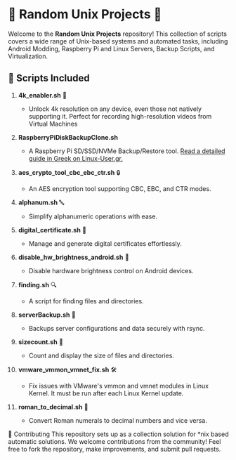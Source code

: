 # 🌟 Random Unix Projects 🌟

Welcome to the **Random Unix Projects** repository! This collection of scripts covers a wide range of Unix-based systems and automated tasks, including Android Modding, Raspberry Pi and Linux Servers, Backup Scripts, and Virtualization.

## 📜 Scripts Included

1. **4k_enabler.sh** 🎥
   - Unlock 4k resolution on any device, even those not natively supporting it. Perfect for recording high-resolution videos from Virtual Machines
2. **RaspberryPiDiskBackupClone.sh** 
   - A Raspberry Pi SD/SSD/NVMe Backup/Restore tool. [Read a detailed guide in Greek on Linux-User.gr.](https://linux-user.gr/t/eykola-byte-per-byte-backups-gia-to-raspberry-pi/5223)

3. **aes_crypto_tool_cbc_ebc_ctr.sh** 🔒
   - An AES encryption tool supporting CBC, EBC, and CTR modes.

4. **alphanum.sh** 🔤
   - Simplify alphanumeric operations with ease.

5. **digital_certificate.sh** 📜
   - Manage and generate digital certificates effortlessly.

6. **disable_hw_brightness_android.sh** 📱
   - Disable hardware brightness control on Android devices.

7. **finding.sh** 🔍
   - A script for finding files and directories.

8. **serverBackup.sh** 💾
   - Backups server configurations and data securely with rsync.

9. **sizecount.sh** 📏
   - Count and display the size of files and directories.

10. **vmware_vmmon_vmnet_fix.sh** 🛠️
    - Fix issues with VMware's vmmon and vmnet modules in Linux Kernel. It must be run after each Linux Kernel update.

11. **roman_to_decimal.sh** 🔢
    - Convert Roman numerals to decimal numbers and vice versa.


🤝 Contributing
This repository sets up as a collection solution for *nix based automatic solutions.
We welcome contributions from the community! Feel free to fork the repository, make improvements, and submit pull requests.


